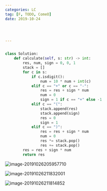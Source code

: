 ```yaml
---
categories: LC
tag: [F, TODO, ComeO] 
date: 2019-10-24




---
```


```python

class Solution:
    def calculate(self, s: str) -> int:
        res, num, sign = 0, 0, 1
        stack = []
        for c in s:
            if c.isdigit():
                num = 10 * num + int(c)
            elif c == "+" or c == "-":
                res = res + sign * num
                num = 0
                sign = 1 if c == "+" else -1
            elif c == "(":
                stack.append(res)
                stack.append(sign)
                res = 0
                sign = 1
            elif c == ")":
                res = res + sign * num
                num = 0
                res *= stack.pop()
                res += stack.pop()
        res = res + sign * num
        return res
```





![image-20191026205957710](https://tva1.sinaimg.cn/large/006y8mN6ly1g8bwh653lkj30ui0o213v.jpg)

![image-20191026211832001](https://tva1.sinaimg.cn/large/006y8mN6ly1g8bx0dz21fj30vy0f2n35.jpg)

![image-20191026211814852](https://tva1.sinaimg.cn/large/006y8mN6ly1g8bx03clc4j30x007wjwk.jpg)